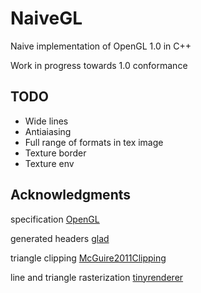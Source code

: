 # NaiveGL

Naive implementation of OpenGL 1.0 in C++

Work in progress towards 1.0 conformance

## TODO

* Wide lines
* Antiaiasing
* Full range of formats in tex image
* Texture border
* Texture env

## Acknowledgments

specification [OpenGL](https://registry.khronos.org/OpenGL/specs/gl/glspec10.pdf)

generated headers [glad](https://github.com/Dav1dde/glad)

triangle clipping [McGuire2011Clipping](https://casual-effects.com/research/McGuire2011Clipping/index.html)

line and triangle rasterization [tinyrenderer](https://github.com/ssloy/tinyrenderer)
